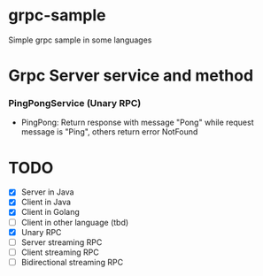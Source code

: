 # grpc-sample
Simple grpc sample in some languages

# Grpc Server service and method

### PingPongService (Unary RPC)
- PingPong: Return response with message "Pong" while request message is "Ping", others return error NotFound

# TODO
- [x] Server in Java
- [x] Client in Java
- [x] Client in Golang
- [ ] Client in other language (tbd)
- [x] Unary RPC
- [ ] Server streaming RPC
- [ ] Client streaming RPC
- [ ] Bidirectional streaming RPC
